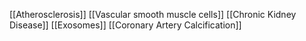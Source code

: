 [[Atherosclerosis]]
[[Vascular smooth muscle cells]]
[[Chronic Kidney Disease]]
[[Exosomes]]
[[Coronary Artery Calcification]]
